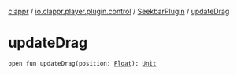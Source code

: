 [clappr](../../index.md) / [io.clappr.player.plugin.control](../index.md) / [SeekbarPlugin](index.md) / [updateDrag](./update-drag.md)

# updateDrag

`open fun updateDrag(position: `[`Float`](https://kotlinlang.org/api/latest/jvm/stdlib/kotlin/-float/index.html)`): `[`Unit`](https://kotlinlang.org/api/latest/jvm/stdlib/kotlin/-unit/index.html)